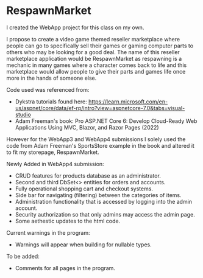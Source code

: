 # RespawnMarket

I created the WebApp project for this class on my own.

I propose to create a video game themed reseller marketplace where people can go to specifically sell their games or gaming computer parts to others who may be looking for a good deal. The name of this reseller marketplace application would be RespawnMarket as respawning is a mechanic in many games where a character comes back to life and this marketplace would allow people to give their parts and games life once more in the hands of someone else.

Code used was referenced from:
- Dykstra tutorials found here: https://learn.microsoft.com/en-us/aspnet/core/data/ef-rp/intro?view=aspnetcore-7.0&tabs=visual-studio
- Adam Freeman's book: Pro ASP.NET Core 6: Develop Cloud-Ready Web Applications Using MVC, Blazor, and Razor Pages (2022)

However for the WebApp3 and WebApp4 submissions I solely used the code from Adam Freeman's SportsStore example in the book and altered it to fit my storepage, RespawnMarket.

Newly Added in WebApp4 submission:
- CRUD features for products database as an administrator.
- Second and third DbSet<> entities for orders and accounts.
- Fully operational shopping cart and checkout systems.
- Side bar for navigating (filtering) between the categories of items.
- Administration functionality that is accessed by logging into the admin account.
- Security authorization so that only admins may access the admin page.
- Some aethestic updates to the html code.

Current warnings in the program:
- Warnings will appear when building for nullable types.

To be added:
- Comments for all pages in the program.
